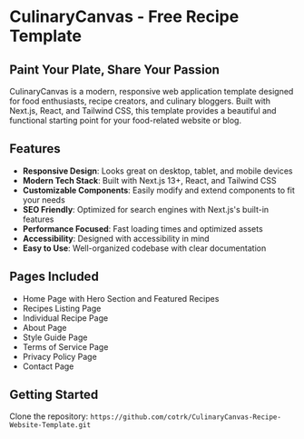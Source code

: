 # CulinaryCanvas - Free Recipe Template

## Paint Your Plate, Share Your Passion

CulinaryCanvas is a modern, responsive web application template designed for food enthusiasts, recipe creators, and culinary bloggers. Built with Next.js, React, and Tailwind CSS, this template provides a beautiful and functional starting point for your food-related website or blog.

## Features

- **Responsive Design**: Looks great on desktop, tablet, and mobile devices
- **Modern Tech Stack**: Built with Next.js 13+, React, and Tailwind CSS
- **Customizable Components**: Easily modify and extend components to fit your needs
- **SEO Friendly**: Optimized for search engines with Next.js's built-in features
- **Performance Focused**: Fast loading times and optimized assets
- **Accessibility**: Designed with accessibility in mind
- **Easy to Use**: Well-organized codebase with clear documentation

## Pages Included

- Home Page with Hero Section and Featured Recipes
- Recipes Listing Page
- Individual Recipe Page
- About Page
- Style Guide Page
- Terms of Service Page
- Privacy Policy Page
- Contact Page

## Getting Started

Clone the repository:
` https://github.com/cotrk/CulinaryCanvas-Recipe-Website-Template.git `
